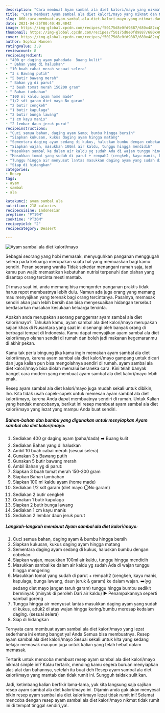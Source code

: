 ```yaml
---
description: "Cara membuat Ayam sambal ala diet kalori/mayo yang nikmat dan Mudah Dibuat"
title: "Cara membuat Ayam sambal ala diet kalori/mayo yang nikmat dan Mudah Dibuat"
slug: 860-cara-membuat-ayam-sambal-ala-diet-kalori-mayo-yang-nikmat-dan-mudah-dibuat
date: 2021-04-25T00:40:48.404Z
image: https://img-global.cpcdn.com/recipes/f50175d8e0fd9887/680x482cq70/ayam-sambal-ala-diet-kalorimayo-foto-resep-utama.jpg
thumbnail: https://img-global.cpcdn.com/recipes/f50175d8e0fd9887/680x482cq70/ayam-sambal-ala-diet-kalorimayo-foto-resep-utama.jpg
cover: https://img-global.cpcdn.com/recipes/f50175d8e0fd9887/680x482cq70/ayam-sambal-ala-diet-kalorimayo-foto-resep-utama.jpg
author: Sophia Hansen
ratingvalue: 3.8
reviewcount: 8
recipeingredient:
- "400 gr daging ayam pahadada  Buang kulit"
- " Bahan yang di haluskan"
- "10 buah cabai merah sesuai selera"
- "3 s Bawang putih"
- "5 butir bawang merah"
- " Bahan yg di parut"
- "3 buah tomat merah 150200 gram"
- " Bahan tambahan"
- "100 ml kaldu ayam home made"
- "1/2 sdt garam diet mayo No garam"
- "2 butir cengkeh"
- "1 butir kapulaga"
- "2 butir bunga lawang"
- "1 cm kayu manis"
- "2 lembar daun jeruk purut"
recipeinstructions:
- "Cuci semua bahan, daging ayam &amp; bumbu hingga bersih"
- "Siapkan kukusan, kukus daging ayam hingga matang"
- "Sementara daging ayam sedang di kukus, haluskan bumbu dengan cobekan"
- "Siapkan wajan, masukkan 100ml air kaldu, tunggu hingga mendidih"
- "Masukkan sambal ke dalam air kaldu yg sudah Ada di wajan tunggu hingga mengering"
- "Masukkan tomat yang sudah di parut + rempah2 (cengkeh, kayu manis, kapulaga, bunga lawang, daun jeruk &amp; garam) ke dalam wajan. ➡️(yg sedang diet mayo jangan taruh garam) tunggu hingga bumbu sedikit berminyak (minyak di peroleh Dari air kaldu) ▶️ Penampakannya seperti sambal goreng"
- "Tunggu hingga air menyusut lantas masukkan daging ayam yang sudah di kukus, aduk2 di atas wajan hingga kering/bumbu meresap kedalam daging. (sesuai selera)"
- "Siap di hidangkan"
categories:
- Resep
tags:
- ayam
- sambal
- ala

katakunci: ayam sambal ala 
nutrition: 218 calories
recipecuisine: Indonesian
preptime: "PT19M"
cooktime: "PT36M"
recipeyield: "2"
recipecategory: Dessert

---
```



![Ayam sambal ala diet kalori/mayo](https://img-global.cpcdn.com/recipes/f50175d8e0fd9887/680x482cq70/ayam-sambal-ala-diet-kalorimayo-foto-resep-utama.jpg)

Sebagai seorang yang hobi memasak, menyuguhkan panganan menggugah selera pada keluarga merupakan suatu hal yang memuaskan bagi kamu sendiri. Peran seorang  wanita Tidak sekedar menangani rumah saja, tapi kamu pun wajib memastikan kebutuhan nutrisi terpenuhi dan olahan yang disantap orang tercinta mesti mantab.

Di masa  saat ini, anda memang bisa mengorder panganan praktis tidak harus repot membuatnya lebih dulu. Namun ada juga orang yang memang mau menyajikan yang terenak bagi orang tercintanya. Pasalnya, memasak sendiri akan jauh lebih bersih dan bisa menyesuaikan hidangan tersebut berdasarkan masakan kesukaan keluarga tercinta. 



Apakah anda merupakan seorang penggemar ayam sambal ala diet kalori/mayo?. Tahukah kamu, ayam sambal ala diet kalori/mayo merupakan sajian khas di Nusantara yang saat ini disenangi oleh banyak orang di berbagai tempat di Indonesia. Kamu dapat menyajikan ayam sambal ala diet kalori/mayo olahan sendiri di rumah dan boleh jadi makanan kegemaranmu di akhir pekan.

Kamu tak perlu bingung jika kamu ingin memakan ayam sambal ala diet kalori/mayo, karena ayam sambal ala diet kalori/mayo gampang untuk dicari dan juga kalian pun bisa mengolahnya sendiri di rumah. ayam sambal ala diet kalori/mayo bisa diolah memalui beraneka cara. Kini telah banyak banget cara modern yang membuat ayam sambal ala diet kalori/mayo lebih enak.

Resep ayam sambal ala diet kalori/mayo juga mudah sekali untuk dibikin, lho. Kita tidak usah capek-capek untuk memesan ayam sambal ala diet kalori/mayo, karena Anda dapat membuatnya sendiri di rumah. Untuk Kalian yang hendak mencobanya, berikut ini resep membuat ayam sambal ala diet kalori/mayo yang lezat yang mampu Anda buat sendiri.

<!--inarticleads1-->

##### Bahan-bahan dan bumbu yang digunakan untuk menyiapkan Ayam sambal ala diet kalori/mayo:

1. Sediakan 400 gr daging ayam (paha/dada) ➡️ Buang kulit
1. Sediakan  Bahan yang di haluskan
1. Ambil 10 buah cabai merah (sesuai selera)
1. Gunakan 3 s Bawang putih
1. Gunakan 5 butir bawang merah
1. Ambil  Bahan yg di parut:
1. Siapkan 3 buah tomat merah 150-200 gram
1. Siapkan  Bahan tambahan
1. Siapkan 100 ml kaldu ayam (home made)
1. Sediakan 1/2 sdt garam (diet mayo ⭕️No garam)
1. Sediakan 2 butir cengkeh
1. Gunakan 1 butir kapulaga
1. Siapkan 2 butir bunga lawang
1. Sediakan 1 cm kayu manis
1. Sediakan 2 lembar daun jeruk purut




<!--inarticleads2-->

##### Langkah-langkah membuat Ayam sambal ala diet kalori/mayo:

1. Cuci semua bahan, daging ayam &amp; bumbu hingga bersih
1. Siapkan kukusan, kukus daging ayam hingga matang
1. Sementara daging ayam sedang di kukus, haluskan bumbu dengan cobekan
1. Siapkan wajan, masukkan 100ml air kaldu, tunggu hingga mendidih
1. Masukkan sambal ke dalam air kaldu yg sudah Ada di wajan tunggu hingga mengering
1. Masukkan tomat yang sudah di parut + rempah2 (cengkeh, kayu manis, kapulaga, bunga lawang, daun jeruk &amp; garam) ke dalam wajan. ➡️(yg sedang diet mayo jangan taruh garam) tunggu hingga bumbu sedikit berminyak (minyak di peroleh Dari air kaldu) ▶️ Penampakannya seperti sambal goreng
1. Tunggu hingga air menyusut lantas masukkan daging ayam yang sudah di kukus, aduk2 di atas wajan hingga kering/bumbu meresap kedalam daging. (sesuai selera)
1. Siap di hidangkan




Ternyata cara membuat ayam sambal ala diet kalori/mayo yang lezat sederhana ini enteng banget ya! Anda Semua bisa membuatnya. Resep ayam sambal ala diet kalori/mayo Sesuai sekali untuk kita yang sedang belajar memasak maupun juga untuk kalian yang telah hebat dalam memasak.

Tertarik untuk mencoba membuat resep ayam sambal ala diet kalori/mayo nikmat simple ini? Kalau tertarik, mending kamu segera buruan menyiapkan alat-alat dan bahannya, setelah itu buat deh Resep ayam sambal ala diet kalori/mayo yang mantab dan tidak rumit ini. Sungguh taidak sulit kan. 

Jadi, ketimbang kalian berfikir lama-lama, yuk kita langsung saja sajikan resep ayam sambal ala diet kalori/mayo ini. Dijamin anda gak akan menyesal bikin resep ayam sambal ala diet kalori/mayo lezat tidak rumit ini! Selamat mencoba dengan resep ayam sambal ala diet kalori/mayo nikmat tidak rumit ini di tempat tinggal sendiri,ya!.

